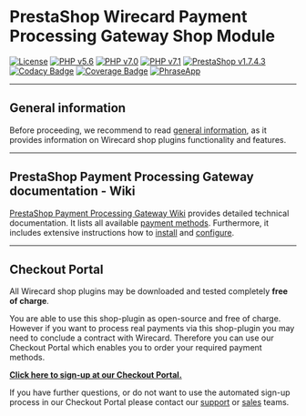 # PrestaShop Wirecard Payment Processing Gateway Shop Module
[![License](https://img.shields.io/badge/license-GPLv3-blue.svg)](https://raw.githubusercontent.com/wirecard/magento2-ee/master/LICENSE)
[![PHP v5.6](https://img.shields.io/badge/php-v5.6-yellow.svg)](http://www.php.net)
[![PHP v7.0](https://img.shields.io/badge/php-v7.0-yellow.svg)](http://www.php.net)
[![PHP v7.1](https://img.shields.io/badge/php-v7.1-yellow.svg)](http://www.php.net)
[![PrestaShop v1.7.4.3](https://img.shields.io/badge/PrestaShop-v1.7.4.3-green.svg)](https://www.prestashop.com/de)
[![Codacy Badge](https://api.codacy.com/project/badge/Grade/eff844bae78c4ccd812c28c14a4d50bd)](https://www.codacy.com/app/Wirecard/prestashop-ee?utm_source=github.com&amp;utm_medium=referral&amp;utm_content=wirecard/prestashop-ee&amp;utm_campaign=Badge_Grade)
[![Coverage Badge](https://api.codacy.com/project/badge/Coverage/eff844bae78c4ccd812c28c14a4d50bd)](https://www.codacy.com/app/Wirecard/prestashop-ee?utm_source=github.com&utm_medium=referral&utm_content=wirecard/prestashop-ee&utm_campaign=Badge_Coverage)
[![PhraseApp](https://img.shields.io/badge/Using-PhraseApp-blue.svg)](https://phraseapp.com)

***
## General information
Before proceeding, we recommend to read [general information](https://github.com/wirecard/prestashop-ee/wiki/Wirecard-Shop-Plugins-General-Information), as it provides information on Wirecard shop plugins functionality and features.

***
## PrestaShop Payment Processing Gateway documentation - Wiki

[PrestaShop Payment Processing Gateway Wiki](https://github.com/wirecard/prestashop-ee/wiki) provides detailed technical documentation.
It lists all available [payment methods](https://github.com/wirecard/prestashop-ee/wiki#supported-payment-methods).
Furthermore, it includes extensive instructions how to [install](https://github.com/wirecard/prestashop-ee/wiki/Installation) and [configure](https://github.com/wirecard/prestashop-ee/wiki/Configuration).

***
## Checkout Portal
All Wirecard shop plugins may be downloaded and tested completely **free of charge**.

You are able to use this shop-plugin as open-source and free of charge. However if you want to process real payments via this shop-plugin you may need to conclude a contract with Wirecard. Therefore you can use our Checkout Portal which enables you to order your required payment methods.

**[Click here to sign-up at our Checkout Portal.](https://checkout.wirecard.com/cop/?shopsystem=Prestashop&integration=EE)**

If you have further questions, or do not want to use the automated sign-up process in our Checkout Portal please contact our [support](https://github.com/wirecard/prestashop-ee/wiki/Contact-Information) or [sales](https://github.com/wirecard/prestashop-ee/wiki/Contact-Information) teams.
